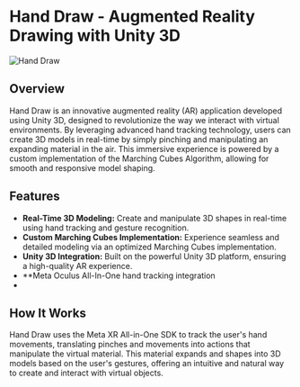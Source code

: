 # Hand Draw - Augmented Reality Drawing with Unity 3D
![Hand Draw](https://github.com/Joseph-Sailor-Usher/Hand-Draw/assets/100800088/c32cec52-7d0a-4436-a4c7-c3283d180cee)

## Overview

Hand Draw is an innovative augmented reality (AR) application developed using Unity 3D, designed to revolutionize the way we interact with virtual environments. By leveraging advanced hand tracking technology, users can create 3D models in real-time by simply pinching and manipulating an expanding material in the air. This immersive experience is powered by a custom implementation of the Marching Cubes Algorithm, allowing for smooth and responsive model shaping.

## Features

- **Real-Time 3D Modeling:** Create and manipulate 3D shapes in real-time using hand tracking and gesture recognition.
- **Custom Marching Cubes Implementation:** Experience seamless and detailed modeling via an optimized Marching Cubes implementation.
- **Unity 3D Integration:** Built on the powerful Unity 3D platform, ensuring a high-quality AR experience.
- **Meta Oculus All-In-One hand tracking integration
- 
## How It Works

Hand Draw uses the Meta XR All-in-One SDK to track the user's hand movements, translating pinches and movements into actions that manipulate the virtual material. This material expands and shapes into 3D models based on the user's gestures, offering an intuitive and natural way to create and interact with virtual objects.
